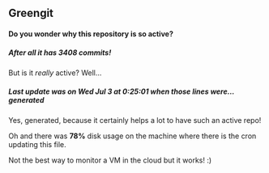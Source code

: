 ## Greengit

#### Do you wonder why this repository is so active?

##### After all it has 3408 commits!

But is it *really* active? Well...

##### Last update was on Wed Jul 3 at 0:25:01 when those lines were... generated

Yes, generated, because it certainly helps a lot to have such an active repo!

Oh and there was **78%** disk usage on the machine
where there is the cron updating this file.

Not the best way to monitor a VM in the cloud but it works! :)
